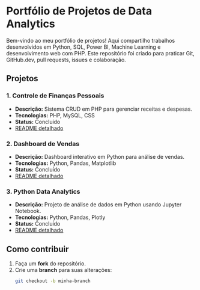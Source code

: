 # Portfólio de Projetos de Data Analytics

Bem-vindo ao meu portfólio de projetos! Aqui compartilho trabalhos desenvolvidos em Python, SQL, Power BI, Machine Learning e desenvolvimento web com PHP. Este repositório foi criado para praticar Git, GitHub.dev, pull requests, issues e colaboração.

## Projetos

### 1. Controle de Finanças Pessoais
- **Descrição:** Sistema CRUD em PHP para gerenciar receitas e despesas.
- **Tecnologias:** PHP, MySQL, CSS
- **Status:** Concluído
- [README detalhado](projetos/controle_financas/README.md)

### 2. Dashboard de Vendas
- **Descrição:** Dashboard interativo em Python para análise de vendas.
- **Tecnologias:** Python, Pandas, Matplotlib
- **Status:** Concluído
- [README detalhado](projetos/dashboard_vendas/README.md)

### 3. Python Data Analytics
- **Descrição:** Projeto de análise de dados em Python usando Jupyter Notebook.
- **Tecnologias:** Python, Pandas, Plotly
- **Status:** Concluído
- [README detalhado](projetos/python_data_analytics/README.md)

## Como contribuir

1. Faça um **fork** do repositório.
2. Crie uma **branch** para suas alterações:
   ```bash
   git checkout -b minha-branch

